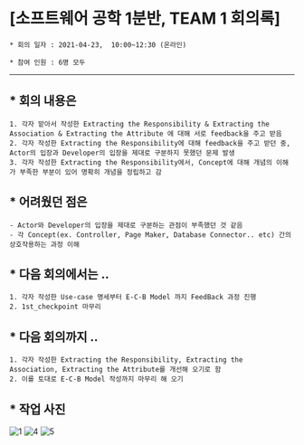 

# [소프트웨어 공학 1분반,  TEAM 1 회의록]

```
* 회의 일자 : 2021-04-23,  10:00~12:30 (온라인)

* 참여 인원 : 6명 모두
```
---

## * 회의 내용은 

```
1. 각자 맡아서 작성한 Extracting the Responsibility & Extracting the Association & Extracting the Attribute 에 대해 서로 feedback을 주고 받음
2. 각자 작성한 Extracting the Responsibility에 대해 feedback을 주고 받던 중, Actor의 입장과 Developer의 입장을 제대로 구분하지 못했던 문제 발생
3. 각자 작성한 Extracting the Responsibility에서, Concept에 대해 개념의 이해가 부족한 부분이 있어 명확히 개념을 정립하고 감
```

## * 어려웠던 점은

```
- Actor와 Developer의 입장을 제대로 구분하는 관점이 부족했던 것 같음
- 각 Concept(ex. Controller, Page Maker, Database Connector.. etc) 간의 상호작용하는 과정 이해
```


## * 다음 회의에서는 ..
```
1. 각자 작성한 Use-case 명세부터 E-C-B Model 까지 FeedBack 과정 진행
2. 1st_checkpoint 마무리 
```



## * 다음 회의까지 ..



```
1. 각자 작성한 Extracting the Responsibility, Extracting the Association, Extracting the Attribute를 개선해 오기로 함
2. 이를 토대로 E-C-B Model 작성까지 마무리 해 오기
```


## * 작업 사진 

![1](https://user-images.githubusercontent.com/33740149/115902053-f360e880-a49c-11eb-845c-470281eda610.PNG)
![4](https://user-images.githubusercontent.com/33740149/115902069-f8259c80-a49c-11eb-86b9-6fe1344d3028.PNG)
![5](https://user-images.githubusercontent.com/33740149/115902077-f956c980-a49c-11eb-8682-d0d69ca58b61.PNG)


